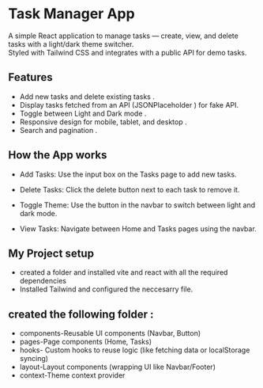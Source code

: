 
# Task Manager App

A simple React application to manage tasks — create, view, and delete tasks with a light/dark theme switcher.  
Styled with Tailwind CSS and integrates with a public API for demo tasks.


## Features

- Add new tasks and delete existing tasks . 
- Display tasks fetched from an API (JSONPlaceholder ) for fake API. 
- Toggle between Light and Dark mode  .
- Responsive design for mobile, tablet, and desktop  .
- Search and pagination .

## How the App works

- Add Tasks: Use the input box on the Tasks page to add new tasks.

- Delete Tasks: Click the delete button next to each task to remove it.

- Toggle Theme: Use the button in the navbar to switch between light and dark mode.

- View Tasks: Navigate between Home and Tasks pages using the navbar.

## My Project setup
- created a folder and installed vite and react with all the required dependencies
- Installed Tailwind and configured the neccesarry file.

## created  the following folder :
- components-Reusable UI components (Navbar, Button)
- pages-Page components (Home, Tasks)
- hooks- Custom hooks to reuse logic (like fetching data or localStorage syncing)
- layout-Layout components (wrapping UI like Navbar/Footer)
 - context-Theme context provider
